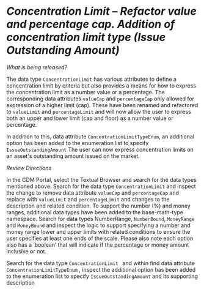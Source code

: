 # *Concentration Limit – Refactor value and percentage cap. Addition of concentration limit type (Issue Outstanding Amount)*

_What is being released?_

The data type `ConcentrationLimit` has various attributes to define a concentration limit by criteria but also provides a means for how to express the concentration limit as a number value or a percentage.  The corresponding data attributes `valueCap` and `percentageCap` only allowed for expression of a higher limit (cap). These have been renamed and refactored to `valueLimit` and `percentageLimit` and will now allow the user to express both an upper and lower limit (cap and floor) as a number value or percentage. 

In addition to this, data attribute `ConcentrationLimitTypeEnum`, an additional option has been added to the enumeration list to specify `IssueOutstandingAmount` The user can now express concentration limits on an asset's outstanding amount issued on the market.


_Review Directions_

In the CDM Portal, select the Textual Browser and search for the data types mentioned above.
Search for the data type `ConcentrationLimit` and inspect the change to remove data attribute `valueCap` and `percentageCap` and replace with `valueLimit` and `percentageLimit` 
and changes to the description and related condition.
To support the number (%) and money ranges, additional data types have been added to the base-math-type namespace. Search for data types NumberRange, `NumberBound`, `MoneyRange` and `MoneyBound` and inspect the logic to support specifying a number and money range lower and upper limits with related conditions to ensure the user specifies at least one ends of the scale. Please also note each option also has a ‘boolean’ that will indicate if the percentage or money amount inclusive or not.

Search for the data type `ConcentrationLimit ` and within find data attribute `ConcentrationLimitTypeEnum` , inspect the additional option has been added to the enumeration list to specify `IssueOutstandingAmount` and its supporting description 



